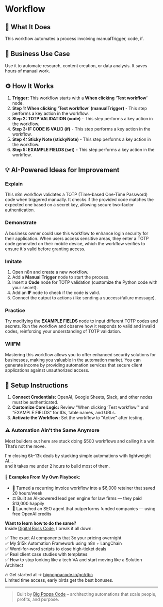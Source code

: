 # Workflow

## 🚀 What It Does
This workflow automates a process involving manualTrigger, code, if.

## 💼 Business Use Case
Use it to automate research, content creation, or data analysis. It saves hours of manual work.

## ⚙️ How It Works
1.  **Trigger:** This workflow starts with a **When clicking ‘Test workflow’** node.
2. **Step 1: When clicking ‘Test workflow’ (manualTrigger)** - This step performs a key action in the workflow.
3. **Step 2: TOTP VALIDATION (code)** - This step performs a key action in the workflow.
4. **Step 3: IF CODE IS VALID (if)** - This step performs a key action in the workflow.
5. **Step 4: Sticky Note (stickyNote)** - This step performs a key action in the workflow.
6. **Step 5: EXAMPLE FIELDS (set)** - This step performs a key action in the workflow.

## 💡 AI-Powered Ideas for Improvement
### Explain
This n8n workflow validates a TOTP (Time-based One-Time Password) code when triggered manually. It checks if the provided code matches the expected one based on a secret key, allowing secure two-factor authentication.

### Demonstrate
A business owner could use this workflow to enhance login security for their application. When users access sensitive areas, they enter a TOTP code generated on their mobile device, which the workflow verifies to ensure it's valid before granting access.

### Imitate
1. Open n8n and create a new workflow.
2. Add a **Manual Trigger** node to start the process.
3. Insert a **Code** node for TOTP validation (customize the Python code with your secret).
4. Add an **IF** node to check if the code is valid.
5. Connect the output to actions (like sending a success/failure message).

### Practice
Try modifying the **EXAMPLE FIELDS** node to input different TOTP codes and secrets. Run the workflow and observe how it responds to valid and invalid codes, reinforcing your understanding of TOTP validation.

### WIIFM
Mastering this workflow allows you to offer enhanced security solutions for businesses, making you valuable in the automation market. You can generate income by providing automation services that secure client applications against unauthorized access.

## 🔧 Setup Instructions
1. **Connect Credentials:** OpenAI, Google Sheets, Slack, and other nodes must be authenticated.
2. **Customize Core Logic:** Review "When clicking ‘Test workflow’" and "EXAMPLE FIELDS" for IDs, table names, and URLs.
3. **Activate the Workflow:** Set the workflow to "Active" after testing.

### ⚠️ Automation Ain’t the Same Anymore

Most builders out here are stuck doing $500 workflows and calling it a win.  
That’s not the move.  

I'm closing $6k–$13k deals by stacking simple automations with lightweight AI...  
and it takes me under 2 hours to build most of them.

#### 🧠 Examples From My Own Playbook:
- 🔁 Turned a recurring invoice workflow into a $6,000 retainer that saved 20 hours/week  
- ⚖️ Built an AI-powered lead gen engine for law firms — they paid $13,000 happily  
- 🚀 Launched an SEO agent that outperforms funded companies — using free OpenAI credits  

**Want to learn how to do the same?**  
Inside [Digital Boss Code](https://bigpoppacode.io/go/dbc), I break it all down:

✅ The exact AI components that 3x your pricing overnight  
✅ My $15k Automation Framework using n8n + LangChain  
✅ Word-for-word scripts to close high-ticket deals  
✅ Real client case studies with templates  
✅ How to stop looking like a tech VA and start moving like a Solution Architect  

🔥 Get started at → [bigpoppacode.io/go/dbc](https://bigpoppacode.io/go/dbc)  
Limited time access, early birds get the best bonuses.

---
> Built by [Big Poppa Code](https://bigpoppacode.io) – architecting automations that scale people, profits, and purpose.

